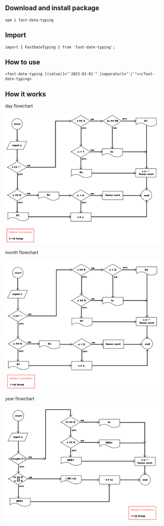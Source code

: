 ## Download and install package

```
npm i fast-date-typing
```
## Import

```
import { FastDateTyping } from 'fast-date-typing';
```
## How to use

```
<fast-date-typing [(value)]="'2023-01-01'" [separator]="'/'"></fast-date-typing>
```

## How it works

day flowchart

![day flowchart picture](./docs/day.png "day flowchart picture")

month flowchart

![month flowchart picture](./docs/month.png "month flowchart picture")

year flowchart

![year flowchart picture](./docs/year.png "year flowchart picture")



